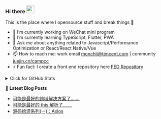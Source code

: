 ### Hi there <a href="https://www.gautamkrishnar.com/"><img src="https://media.giphy.com/media/hvRJCLFzcasrR4ia7z/giphy.gif" width="25px"></a>
This is the place where I opensource stuff and break things :rofl:

- 🔭 I’m currently working on WeChat mini program
- 🌱 I’m currently learning TypeScript, Flutter, PWA
- 💬 Ask me about anything related to Javascript/Performance Optimization or React/React Native/Vue
- 📫 How to reach me: work email [monchli@tencent.com]() | community [juejin.cn/campcc](https://juejin.cn/user/3861140566717214)
- ⚡ Fun fact: I create a front end repository here [FED Repository](https://campcc.github.io/repository/)

<details>
<summary>Click for GitHub Stats</summary>
<p align="center">
    <img alt = "GitHub Stats" src="https://github-readme-stats.vercel.app/api?username=campcc&show_icons=true&hide=issues&icon_color=000000&hide_border=true&title_color=5391FE&text_color=555">
    <br>
    <img alt = "Top Language" src="https://github-readme-stats.vercel.app/api/top-langs/?username=campcc&hide=html,&hide_border=true&title_color=5391FE&text_color=555"
</p>
</details>

📕 **Latest Blog Posts**
<!-- BLOG-POST-LIST:START -->
- [可能是最好的跨域解决方案了... ...](https://juejin.cn/post/6844903992057659400)
- [可能是最好的 this 解析了... ...](https://juejin.cn/post/6844904182814621709)
- [源码拾遗系列(一)：Axios](https://juejin.cn/post/6950244736556859405)
<!-- BLOG-POST-LIST:END -->


